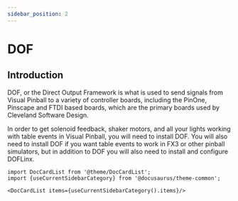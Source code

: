 ```yaml
---
sidebar_position: 2
---
```


# DOF

## Introduction

DOF, or the Direct Output Framework is what is used to send signals from Visual Pinball to a variety of controller boards, including the PinOne, Pinscape and FTDI based boards, which are the primary boards used by Cleveland Software Design. 

In order to get solenoid feedback, shaker motors, and all your lights working with table events in Visual Pinball, you will need to install DOF. You will also need to install DOF if you want table events to work in FX3 or other pinball simulators, but in addition to DOF you will also need to install and configure DOFLinx.

```mdx-code-block
import DocCardList from '@theme/DocCardList';
import {useCurrentSidebarCategory} from '@docusaurus/theme-common';

<DocCardList items={useCurrentSidebarCategory().items}/>
```